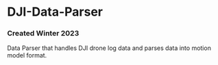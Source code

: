 # DJI-Data-Parser
### Created Winter 2023
Data Parser that handles DJI drone log data and parses data into motion model format.
